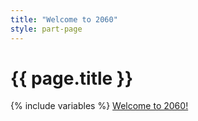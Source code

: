 ```yaml
---
title: "Welcome to 2060"
style: part-page
---
```


<h1>{{ page.title }}</h1>

{% include variables %}
[Welcome to 2060!](js-next-dest-placeholder)

